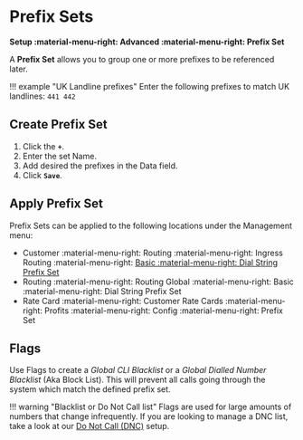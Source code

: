 # Prefix Sets
**Setup :material-menu-right: Advanced :material-menu-right: Prefix Set**

A **Prefix Set** allows you to group one or more prefixes to be referenced later.

!!! example "UK Landline prefixes"
    Enter the following prefixes to match UK landlines:
	```
	441
	442
	```

## Create Prefix Set

1. Click the **`+`**.
1. Enter the set Name.
1. Add desired the prefixes in the Data field. 
1. Click **`Save`**. 

## Apply Prefix Set
Prefix Sets can be applied to the following locations under the Management menu:

* Customer :material-menu-right: Routing :material-menu-right: Ingress Routing :material-menu-right: [Basic :material-menu-right: Dial String Prefix Set](https://docs.connexcs.com/customer/routing/#basic)
* Routing :material-menu-right: Routing Global :material-menu-right: Basic :material-menu-right: Dial String Prefix Set
* Rate Card :material-menu-right: Customer Rate Cards :material-menu-right: Profits :material-menu-right: Config :material-menu-right: Prefix Set

## Flags
Use Flags to create a *Global CLI Blacklist* or a *Global Dialled Number Blacklist* (Aka Block List). This will prevent all calls going through the system which match the defined prefix set. 

!!! warning "Blacklist or Do Not Call list"
    Flags are used for large amounts of numbers that change infrequently. If you are looking to manage a DNC list, take a look at our [Do Not Call (DNC)](https://docs.connexcs.com/dnc/) setup.

